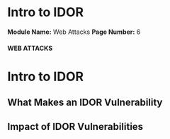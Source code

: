 <!--
 // Platform: Academy
// URL: https://academy.hackthebox.com/module/134/section/1179
// Platform Version: V1
// Module ID: 134
// Module Name: Web Attacks
// Module Difficulty: Medium
// Section ID: 1179
// Section Title: Intro to IDOR
// Page Title: Web Attacks
// Page Number: 6
-->

# Intro to IDOR

**Module Name:** Web Attacks **Page Number:** 6

#### WEB ATTACKS

# Intro to IDOR

## What Makes an IDOR Vulnerability

## Impact of IDOR Vulnerabilities

####